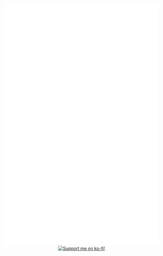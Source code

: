 <p align="center">
  <img src="github-metrics.svg">
  <a href="https://ko-fi.com/H2H1UD9QE"><img src="https://ko-fi.com/img/githubbutton_sm.svg" alt="Support me on ko-fi!" /></a>
</p>
